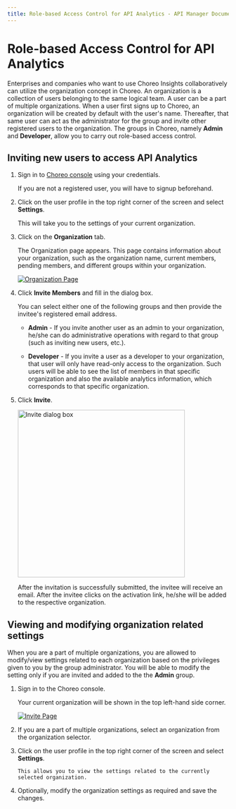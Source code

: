 ```yaml
---
title: Role-based Access Control for API Analytics - API Manager Documentation 4.0.0
---
```


# Role-based Access Control for API Analytics

Enterprises and companies who want to use Choreo Insights collaboratively can utilize the organization concept in Choreo. An organization is a collection of users belonging to the same logical team. A user can be a part of multiple organizations. When a user first signs up to Choreo, an organization will be created by default with the user's name. Thereafter, that same user can act as the administrator for the group and invite other registered users to the organization. The groups in Choreo, namely **Admin** and **Developer**, allow you to carry out role-based access control.

## Inviting new users to access API Analytics

1. Sign in to [Choreo console](https://console.choreo.dev/login/) using your credentials. 

     If you are not a registered user, you will have to signup beforehand.

2. Click on the user profile in the top right corner of the screen and select **Settings**. 
   
     This will take you to the settings of your current organization.

3. Click on the **Organization** tab.

     The Organization page appears. This page contains information about your organization, such as the organization name, current members, pending members, and different groups within your organization.

     [![Organization Page]({{base_path}}/assets/img/observe/organization-page.png)]({{base_path}}/assets/img/observe/organization-page.png)

4. Click **Invite Members** and fill in the dialog box. 

     You can select either one of the following groups and then provide the invitee's registered email address.

     - **Admin** - If you invite another user as an admin to your organization, he/she can do administrative operations with regard to that group (such as inviting new users, etc.).

     - **Developer** -  If you invite a user as a developer to your organization, that user will only have read-only access to the organization. Such users will be able to see the list of members in that specific organization and also the available analytics information, which corresponds to that specific organization.
   
5. Click **Invite**.

     <a href="{{base_path}}/assets/img/observe/invite-dialogue-box.png"><img src="{{base_path}}/assets/img/observe/invite-dialogue-box.png" title="Invite dialog box" width="380"/></a>

     After the invitation is successfully submitted, the invitee will receive an email. After the invitee clicks on the activation link, he/she will be added to the respective organization.

## Viewing and modifying organization related settings

When you are a part of multiple organizations, you are allowed to modify/view settings related to each organization based on the privileges given to you by the group administrator. You will be able to modify the setting only if you are invited and added to the the **Admin** group.

1. Sign in to the Choreo console.
 
     Your current organization will be shown in the top left-hand side corner.

     [![Invite Page]({{base_path}}/assets/img/observe/organization-selector.png)]({{base_path}}/assets/img/observe/organization-selector.png)

2. If you are a part of multiple organizations, select an organization from the organization selector.

3. Click on the user profile in the top right corner of the screen and select **Settings**.

       This allows you to view the settings related to the currently selected organization.

4. Optionally, modify the organization settings as required and save the changes.
